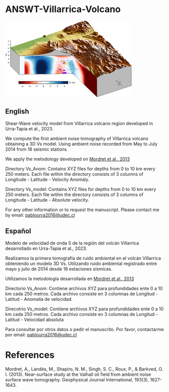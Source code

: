 # ANSWT-Villarrica-Volcano

[<img src="img/vertical_slices_3D_view.png" width="400"/>](img/vertical_slices_3D_view.png)

## English 
Shear-Wave velocity model from Villarrica volcano region developed in Urra-Tapia et al., 2023.

We compute the first ambient noise tomography of Villarrica volcano obtaining a 3D Vs model. Using ambient noise recorded from May to July 2014 from 18 seismic stations

We apply the metodology developed on [Mordret et al., 2013](https://academic.oup.com/gji/article/193/3/1627/608628?login=false)

Directory Vs_Anom: Contains XYZ files for depths from 0 to 10 km every 250 meters. Each file within the directory consists of 3 columns of Longitude - Latitude - Velocity Anomaly.

Directory Vs_model: Contains XYZ files for depths from 0 to 10 km every 250 meters. Each file within the directory consists of 3 columns of Longitude - Latitude - Absolute velocity.

For any other information or to request the manuscript. Please contact me by email: pablourra2016@udec.cl

## Español
Modelo de velocidad de onda S de la región del volcán Villarrica desarrollado en Urra-Tapia et al., 2023.

Realizamos la primera tomografía de ruido ambiental en el volcán Villarrica obteniendo un modelo 3D Vs. Utilizando ruido ambiental registrado entre mayo y julio de 2014 desde 18 estaciones sísmicas.

Utilizamos la metodología desarrollada en [Mordret et al., 2013](https://academic.oup.com/gji/article/193/3/1627/608628?login=false)

Directorio Vs_Anom: Contiene archivos XYZ para profundidades ente 0 a 10 km cada 250 metros. Cada archivo consiste en 3 columnas de Longitud - Latitud - Anomalía de velocidad.

Direcotrio Vs_model: Contiene archivos XYZ para profundidades ente 0 a 10 km cada 250 metros. Cada archivo consiste en 3 columnas de Longitud - Latitud - Velocidad absoluta

Para consultar por otros datos o pedir el manuscrito. Por favor, contactarme por email: pablourra2016@udec.cl
# References

Mordret, A., Landès, M., Shapiro, N. M., Singh, S. C., Roux, P., & Barkved, O. I. (2013). Near-surface study at the Valhall oil field from ambient noise surface wave tomography. Geophysical Journal International, 193(3), 1627-1643.
